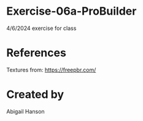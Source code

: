# Exercise-06a-ProBuilder
4/6/2024 exercise for class

# References
Textures from: https://freepbr.com/

# Created by 
Abigail Hanson
